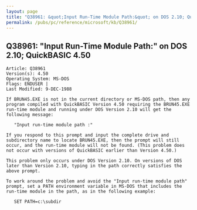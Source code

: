 ```yaml
---
layout: page
title: "Q38961: &quot;Input Run-Time Module Path:&quot; on DOS 2.10; QuickBASIC 4.50"
permalink: /pubs/pc/reference/microsoft/kb/Q38961/
---
```


## Q38961: &quot;Input Run-Time Module Path:&quot; on DOS 2.10; QuickBASIC 4.50

	Article: Q38961
	Version(s): 4.50
	Operating System: MS-DOS
	Flags: ENDUSER |
	Last Modified: 9-DEC-1988
	
	If BRUN45.EXE is not in the current directory or MS-DOS path, then any
	program compiled with QuickBASIC Version 4.50 requiring the BRUN45.EXE
	run-time module and running under DOS Version 2.10 will get the
	following message:
	
	   "Input run-time module path :"
	
	If you respond to this prompt and input the complete drive and
	subdirectory name to locate BRUN45.EXE, then the prompt will still
	occur, and the run-time module will not be found. (This problem does
	not occur with versions of QuickBASIC earlier than Version 4.50.)
	
	This problem only occurs under DOS Version 2.10. On versions of DOS
	later than Version 2.10, typing in the path correctly satisfies the
	above prompt.
	
	To work around the problem and avoid the "Input run-time module path"
	prompt, set a PATH environment variable in MS-DOS that includes the
	run-time module in the path, as in the following example:
	
	   SET PATH=c:\subdir
